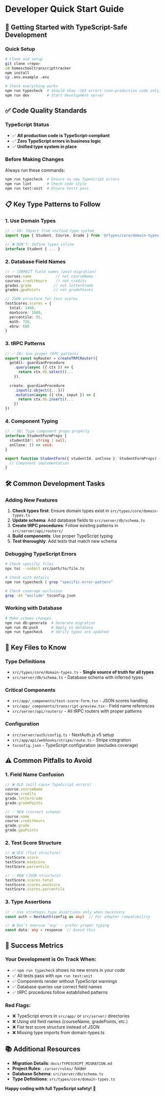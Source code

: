 # Developer Quick Start Guide

## 🚀 Getting Started with TypeScript-Safe Development

### Quick Setup
```bash
# Clone and setup
git clone <repo>
cd homeschooltranscripttracker
npm install
cp .env.example .env

# Check everything works
npm run typecheck  # Should show ~103 errors (non-production code only)
npm run dev        # Start development server
```

## ✅ Code Quality Standards

### TypeScript Status
- ✅ **All production code is TypeScript-compliant** 
- ✅ **Zero TypeScript errors in business logic**
- ✅ **Unified type system in place**

### Before Making Changes
Always run these commands:
```bash
npm run typecheck  # Ensure no new TypeScript errors
npm run lint       # Check code style
npm run test:unit  # Ensure tests pass
```

## 📋 Key Type Patterns to Follow

### 1. Use Domain Types
```typescript
// ✅ DO: Import from unified type system
import type { Student, Course, Grade } from '@/types/core/domain-types'

// ❌ DON'T: Define types inline
interface Student { ... }
```

### 2. Database Field Names
```typescript
// ✅ CORRECT field names (post-migration)
courses.name           // not courseName
courses.creditHours    // not credits  
grades.grade          // not letterGrade
grades.gpaPoints      // not gradePoints

// JSON structure for test scores
testScores.scores = {
  total: 1400,
  maxScore: 1600, 
  percentile: 95,
  math: 720,
  ebrw: 680
}
```

### 3. tRPC Patterns
```typescript
// ✅ DO: Use proper tRPC patterns
export const myRouter = createTRPCRouter({
  getAll: guardianProcedure
    .query(async ({ ctx }) => {
      return ctx.db.select()...
    }),
  
  create: guardianProcedure
    .input(z.object({...}))
    .mutation(async ({ ctx, input }) => {
      return ctx.db.insert()...
    })
})
```

### 4. Component Typing
```typescript
// ✅ DO: Type component props properly
interface StudentFormProps {
  studentId?: string | null;
  onClose: () => void;
}

export function StudentForm({ studentId, onClose }: StudentFormProps) {
  // Component implementation
}
```

## 🛠️ Common Development Tasks

### Adding New Features
1. **Check types first**: Ensure domain types exist in `src/types/core/domain-types.ts`
2. **Update schema**: Add database fields to `src/server/db/schema.ts`
3. **Create tRPC procedures**: Follow existing patterns in `src/server/api/routers/`
4. **Build components**: Use proper TypeScript typing
5. **Test thoroughly**: Add tests that match new schema

### Debugging TypeScript Errors
```bash
# Check specific files
npx tsc --noEmit src/path/to/file.ts

# Check with details
npm run typecheck | grep "specific-error-pattern"

# Check coverage exclusion
grep -A5 "exclude" tsconfig.json
```

### Working with Database
```bash
# Make schema changes
npm run db:generate  # Generate migration
npm run db:push      # Apply to database
npm run typecheck    # Verify types are updated
```

## 📁 Key Files to Know

### Type Definitions
- `src/types/core/domain-types.ts` - **Single source of truth for all types**
- `src/server/db/schema.ts` - Database schema with inferred types

### Critical Components  
- `src/app/_components/test-score-form.tsx` - JSON scores handling
- `src/app/_components/transcript-preview.tsx` - Field name references
- `src/server/api/routers/` - All tRPC routers with proper patterns

### Configuration
- `src/server/auth/config.ts` - NextAuth.js v5 setup
- `src/app/api/webhooks/stripe/route.ts` - Stripe integration
- `tsconfig.json` - TypeScript configuration (excludes coverage)

## ⚠️ Common Pitfalls to Avoid

### 1. Field Name Confusion
```typescript
// ❌ OLD (will cause TypeScript errors)
course.courseName  
course.credits
grade.letterGrade
grade.gradePoints

// ✅ NEW (correct schema)  
course.name
course.creditHours
grade.grade  
grade.gpaPoints
```

### 2. Test Score Structure
```typescript
// ❌ OLD (flat structure)
testScore.score
testScore.maxScore  
testScore.percentile

// ✅ NEW (JSON structure)
testScore.scores.total
testScore.scores.maxScore
testScore.scores.percentile
```

### 3. Type Assertions
```typescript
// ✅ Use strategic type assertions only when necessary
const auth = NextAuth(config as any)  // For adapter compatibility

// ❌ Don't overuse 'any' - prefer proper typing
const data: any = response  // Avoid this
```

## 🎯 Success Metrics

### Your Development is On Track When:
- ✅ `npm run typecheck` shows no new errors in your code
- ✅ All tests pass with `npm run test:unit`
- ✅ Components render without TypeScript warnings
- ✅ Database queries use correct field names
- ✅ tRPC procedures follow established patterns

### Red Flags:
- ❌ TypeScript errors in `src/app/` or `src/server/` directories
- ❌ Using old field names (courseName, gradePoints, etc.)
- ❌ Flat test score structure instead of JSON
- ❌ Missing type imports from domain-types.ts

## 📚 Additional Resources

- **Migration Details**: `docs/TYPESCRIPT_MIGRATION.md`
- **Project Rules**: `.cursor/rules/` folder
- **Database Schema**: `src/server/db/schema.ts`
- **Type Definitions**: `src/types/core/domain-types.ts`

**Happy coding with full TypeScript safety! 🎉**